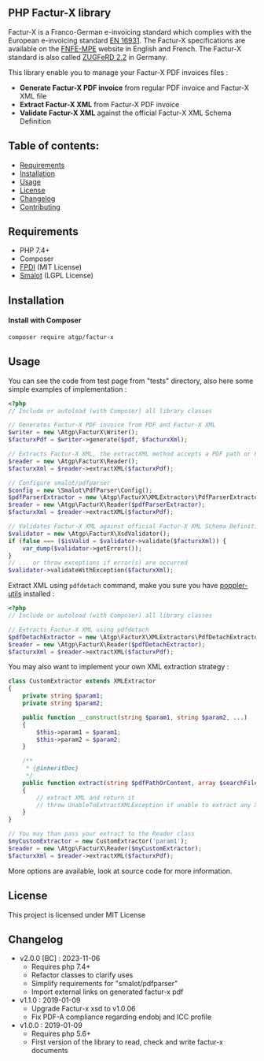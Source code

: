 PHP Factur-X library
------------------

Factur-X is a Franco-German e-invoicing standard which complies with the European e-invoicing standard [EN 16931](https://ec.europa.eu/digital-building-blocks/wikis/display/DIGITAL/Obtaining+a+copy+of+the+European+standard+on+eInvoicing).
The Factur-X specifications are available on the [FNFE-MPE](http://fnfe-mpe.org/factur-x/) website in English and French.
The Factur-X standard is also called [ZUGFeRD 2.2](https://www.ferd-net.de/standards/zugferd-2.2/zugferd-2.2.html) in Germany.

This library enable you to manage your Factur-X PDF invoices files :
* **Generate Factur-X PDF invoice** from regular PDF invoice and Factur-X XML file
* **Extract Factur-X XML** from Factur-X PDF invoice
* **Validate Factur-X XML** against the official Factur-X XML Schema Definition

Table of contents:
------------------

- [Requirements](#requirements)
- [Installation](#installation)
- [Usage](#usage)
- [License](#license)
- [Changelog](#changelog)
- [Contributing](CONTRIBUTING.md)

Requirements
------------
- PHP 7.4+
- Composer
- [FPDI](https://github.com/Setasign/FPDI) (MIT License)
- [Smalot](https://github.com/smalot/pdfparser) (LGPL License)


Installation
------------

#### Install with Composer

```bash
composer require atgp/factur-x
```

Usage
-----
You can see the code from test page from "tests" directory, also here some simple examples of implementation :

```php
<?php
// Include or autoload (with Composer) all library classes

// Generates Factur-X PDF invoice from PDF and Factur-X XML
$writer = new \Atgp\FacturX\Writer();
$facturxPdf = $writer->generate($pdf, $facturxXml);

// Extracts Factur-X XML, the extractXML method accepts a PDF path or PDF file content
$reader = new \Atgp\FacturX\Reader();
$facturxXml = $reader->extractXML($facturxPdf);

// Configure smalot/pdfparser
$config = new \Smalot\PdfParser\Config();
$pdfParserExtractor = new \Atgp\FacturX\XMLExtractors\PdfParserExtractor([], $config);
$reader = new \Atgp\FacturX\Reader($pdfParserExtractor);
$facturxXml = $reader->extractXML($facturxPdf);

// Validates Factur-X XML against official Factur-X XML Schema Definition
$validator = new \Atgp\FacturX\XsdValidator();
if (false === ($isValid = $validator->validate($facturxXml)) {
    var_dump($validator->getErrors());
}
// ... or throw exceptions if error(s) are occurred
$validator->validateWithException($facturxXml);
```

Extract XML using `pdfdetach` command, make you sure you have [poppler-utils](https://packages.debian.org/en/sid/poppler-utils) installed :

```php
<?php
// Include or autoload (with Composer) all library classes

// Extracts Factur-X XML using pdfdetach
$pdfDetachExtractor = new \Atgp\FacturX\XMLExtractors\PdfDetachExtractor();
$reader = new \Atgp\FacturX\Reader($pdfDetachExtractor);
$facturxXml = $reader->extractXML($facturxPdf);
```

You may also want to implement your own XML extraction strategy :

```php
class CustomExtractor extends XMLExtractor
{
    private string $param1;
    private string $param2;

    public function __construct(string $param1, string $param2, ...)
    {
        $this->param1 = $param1;
        $this->param2 = $param2;
    }

    /**
     * {@inheritDoc}
     */
    public function extract(string $pdfPathOrContent, array $searchFilenames): string
    {
        // extract XML and return it
        // throw UnableToExtractXMLException if unable to extract any XML file from $searchFilenames
    }
}

// You may than pass your extract to the Reader class
$myCustomExtractor = new CustomExtractor('param1');
$reader = new \Atgp\FacturX\Reader($myCustomExtractor);
$facturxXml = $reader->extractXML($facturxPdf);
```

More options are available, look at source code for more information.

License
-------
This project is licensed under MIT License

Changelog
---------

- v2.0.0 [BC] : 2023-11-06
  - Requires php 7.4+
  - Refactor classes to clarify uses
  - Simplify requirements for "smalot/pdfparser"
  - Import external links on generated factur-x pdf
- v1.1.0 : 2019-01-09
  - Upgrade Factur-x xsd to v1.0.06
  - Fix PDF-A compliance regarding endobj and ICC profile
- v1.0.0 : 2019-01-09
  - Requires php 5.6+
  - First version of the library to read, check and write factur-x documents